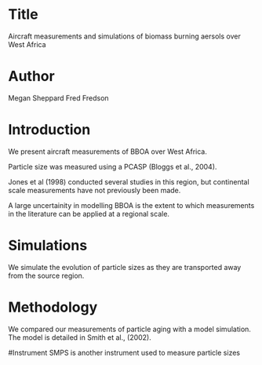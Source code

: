 # Title
Aircraft measurements and simulations of biomass burning 
aersols over West Africa 


# Author
Megan Sheppard
Fred Fredson

# Introduction
We present aircraft measurements of BBOA over West Africa.

Particle size was measured using a PCASP (Bloggs et al., 2004).

Jones et al (1998) conducted several studies in this region, 
but continental scale measurements have not previously been made. 

A large uncertainity in modelling BBOA is the extent to which
measurements in the literature can be applied at a regional
scale.

# Simulations
We simulate the evolution of particle sizes as they are
transported away from the source region. 

# Methodology
We compared our measurements of particle aging with a model 
simulation. The model is detailed in Smith et al., (2002). 

#Instrument 
SMPS is another instrument used to measure particle sizes
